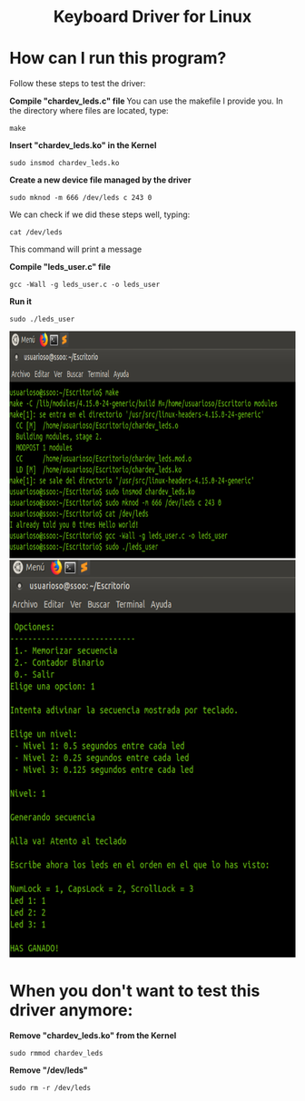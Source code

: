 <h1 align="center"> Keyboard Driver for Linux </h1>

# How can I run this program?

Follow these steps to test the driver:

<b>Compile "chardev_leds.c" file </b>
You can use the makefile I provide you. In the directory where files are located, type:
```
make
```
<b>Insert "chardev_leds.ko" in the Kernel</b>
```
sudo insmod chardev_leds.ko
```
<b>Create a new device file managed by the driver</b>
```
sudo mknod -m 666 /dev/leds c 243 0
```
We can check if we did these steps well, typing:
```
cat /dev/leds
```
This command will print a message

<b>Compile "leds_user.c" file</b>
```
gcc -Wall -g leds_user.c -o leds_user
```
<b>Run it</b>
```
sudo ./leds_user
```
<p>
  <div align="center">
    <img src="https://github.com/arturobp3/Keyboard_Driver/blob/master/img/terminal1.png" width="700" height="400">
    <img src="https://github.com/arturobp3/Keyboard_Driver/blob/master/img/terminal2.png" width="700" height="700">
  </div>      
</p>

# When you don't want to test this driver anymore:

<b>Remove "chardev_leds.ko" from the Kernel</b>
```
sudo rmmod chardev_leds
```

<b>Remove "/dev/leds"</b>
```
sudo rm -r /dev/leds
```

